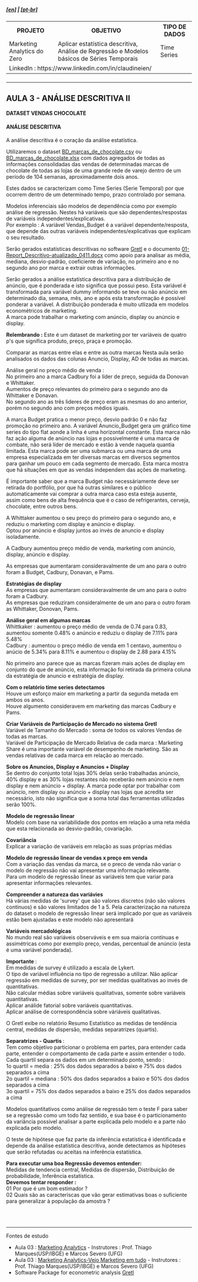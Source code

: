 <h5><a href="blank_">[en]</a> | <a href="blank_">[pt-br]</a>
</h5>
<h5>
<div>
  <table>
    <tr>
      <th>PROJETO</th>
      <th>OBJETIVO</th>
      <th>TIPO DE DADOS</th>
    </tr>
    <tr>
      <td>Marketing Analytics do Zero</td>
      <td>Aplicar estatística descritiva, Análise de Regressão e Modelos básicos de Séries Temporais</td>
      <td>Time Series</td>
    </tr>
    <tr>
        <td colspan="4">LinkedIn : https://www.linkedin.com/in/claudineien/</td>
    </tr>
  </table>
</div>
</h5>
<hr>
<h2>AULA 3 - ANÁLISE DESCRITIVA II</h2>
<h4>DATASET VENDAS CHOCOLATE</h4>
<h4>ANÁLISE DESCRITIVA</h4>
<p>A análise descritiva é o coração da análise estatística.</p>
<p>Utilizaremos o dataset <a href="https://github.com/claudineien/marketing-analytics-gretl-r/tree/main/2-dataset">BD_marcas_de_chocolate.csv</a> ou <a href="https://github.com/claudineien/marketing-analytics-gretl-r/tree/main/2-dataset">BD_marcas_de_chocolate.xlsx</a> com dados agregados de todas as informações consolidadas das vendas de determinadas marcas de chocolate de todas as lojas de uma grande rede de varejo dentro de um período de 104 semanas, aproximadamente dois anos.</p>

<p>Estes dados se caracterizam como Time Series (Serie Temporal) por que ocorrem dentro de um determinado tempo, prazo controlado por semana.</p>

<p>Modelos inferenciais são modelos de dependência como por exemplo análise de regressão. Nestes há variáveis que são dependentes/respostas de variáveis independentes/explicativas.<br>
Por exemplo : A variável Vendas_Budget é a variável dependente/resposta, que depende das outras variáveis independentes/explicativas que explicam o seu resultado.</p>

<p>Serão gerados estatísticas descritivas no software <a href="http://gretl.sourceforge.net/pt.html">Gretl</a> e o documento <a href="https://github.com/claudineien/marketing-analytics-gretl-r/tree/main/0-documentation">01-Report_Descritivo-atualizado_0411.docx</a> como apoio para analisar as média, mediana, desvio-padrão, coeficiente de variação, no primeiro ano e no segundo ano por marca e extrair outras informações.</p>

<p>Serão gerados a análise estatística descritiva para a distribuição de anúncio, que é ponderada e isto significa que possui peso. Esta variável é transformada para variável dummy informando se teve ou não anúncio em determinado dia, semana, mês, ano e após esta transformação é possível ponderar a variável.
A distribuição ponderada é muito utlizada em modelos econométricos de marketing.<br>
A marca pode trabalhar o marketing com anúncio, display ou anúncio e display.
</p>

<p>
  <strong>Relembrando :</strong> Este é um dataset de marketing por ter variáveis de quatro p's que significa produto, preço, praça e promoção.
</p>

<p>
Comparar as marcas entre elas e entre as outra marcas
Nesta aula serão analisados os dados das colunas Anuncio, Display, AD de todas as marcas.<br>

Análise geral no preço médio de venda : <br>
No primeiro ano a marca Cadbury foi a líder de preço, seguida da Donovan e Whittaker.<br>
Aumentos de preço relevantes do primeiro para o segundo ano da Whittaker e Donavan.<br>
No segundo ano as três lideres de preço eram as mesmas do ano anterior, porém no segundo ano com preços médios iguais.<br>

A marca Budget pratica o menor preço, desvio padrão 0 e não faz promoção no primeiro ano. A variável Anuncio_Budget gera um gráfico time series do tipo flat aonde a linha é uma horizontal constante. Esta marca não faz ação alguma de anúncio nas lojas e possivelmente é uma marca de combate, não será líder de mercado e estão à vende naquela quantia limitada. Esta marca pode ser uma submarca ou uma marca de uma empresa especializada em ter diversas marcas em diversos segmentos para ganhar um pouco em cada segmento de mercado. Esta marca mostra que há situações em que as vendas independem das ações de marketing.<br>

É importante saber que a marca Budget não necessáriamente deve ser retirada do portfólio, por que há outras similares e o público automaticamente vai comprar a outra marca caso esta esteja ausente, assim como bens de alta frequência que é o caso de refrigerantes, cerveja, chocolate, entre outros bens.<br>

A Whittaker aumentou o seu preço do primeiro para o segundo ano, e reduziu o marketing com display e anúncio e display.<br>
Optou por anúncio e display juntos ao invés de anuncio e display isoladamente.<br>

A Cadbury aumentou preço médio de venda, marketing com anúncio, display, anúncio e display.<br>

As empresas que aumentaram consideravalmente de um ano para o outro foram a Budget, Cadbury, Donavan, e Pams.<br>

<strong>Estratégias de display</strong><br>
As empresas que aumentaram consideravalmente de um ano para o outro foram a Cadbury.<br>
As empresas que reduziram consideralmente de um ano para o outro foram as Whittaker, Donovan, Pams.

<strong>Análise geral em algumas marcas</strong><br>
Whittkaker : aumentou o preço médio de venda de 0.74 para 0.83, aumentou somente 0.48% o anúncio e reduziu o display de 7.11% para 5.48%<br>
Cadbury : aumentou o preço médio de venda em 1 centavo, aumentou o anúcio de 5.34% para 8.11% e aumentou o display de 2.88 para 4.15%<br>

No primeiro ano parece que as marcas fizeram mais ações de display em conjunto do que de anúncio, esta informação foi retirada da primeira coluna da estratégia de anuncio e estratégia de display.<br>

<strong>Com o relatório time series detectamos</strong><br>
Houve um esforço maior em marketing a partir da segunda metada em ambos os anos.<br>
Houve algumento consideravem em marketing das marcas Cadbury e Pams.<br>

<strong>Criar Variáveis de Participação de Mercado no sistema Gretl</strong><br>
Variável de Tamanho do Mercado : soma de todos os valores Vendas de todas as marcas.<br>
Variável de Participação de Mercado Relativa de cada marca : Marketing Share é uma importante variável de desempenho de marketing. São as vendas relativas de cada marca em relação ao mercado.<br>

<strong>Sobre os Anuncios, Display e Anuncios + Display</strong><br>
Se dentro do conjunto total lojas 30% delas serão trabalhadas anúncio, 40% display e as 30% lojas restantes não receberão nem anúncio e nem display e nem anúncio + display.
A marca pode optar por trabalhar com anúncio, nem display ou anúncio + display nas lojas que acredita ser necessário, isto não significa que a soma total das ferramentas utilizadas serão 100%.<br>

<strong>Modelo de regressão linear</strong><br>
Modelo com base na variabilidade dos pontos em relação a uma reta média que esta relacionada ao desvio-padrão, covariação.<br>

<strong>Covariância</strong><br>
Explicar a variação de variáveis em relação as suas próprias médias<br>

<strong>Modelo de regressão linear de vendas x preço em venda</strong><br>
Com a variação das vendas da marca, se o preco de venda não variar o modelo de regressão não vai apresentar uma informação relevante.<br>
Para um modelo de regressão linear as variáveis tem que variar para apresentar informações relevantes.<br>

<strong>Compreender a natureza das variávies</strong><br>
Há várias medidas de 'survey' que são valores discretos (não são valores contínuos) e são valores limitados de 1 a 5. Pela caracterização na natureza do dataset o modelo de regressão linear será implicado por que as variáveis estão bem ajustadas e este modelo não apresentará<br>

<strong>Variáveis mercadológicas</strong><br> 
No mundo real são variáveis observáveis e em sua maioria contínuas e assimétricas como por exemplo preço, vendas, percentual de anúncio (esta é uma variável ponderada).
</p>

<p>
  <strong>Importante </strong>:<br>
  Em medidas de survey é utilizado a escala de Lykert.<br>
  O tipo de variável influência no tipo de regressão a utilizar.
  Não aplicar regressão em medidas de survey, por ser medidas qualitativas ao invés de quantitativas.<br>
  Não calcular médias sobre variáveis qualitativas, somente sobre variáveis quantitativas.<br>
  Aplicar análide fatorial sobre variáveis quantitativas.<br>
  Aplicar análise de correspondência sobre váriáveis qualitativas.
</p>

<p>
O Gretl exibe no relatório Resumo Estatístico as medidas de tendência central, medidas de dispersão, medidas separatrizes (quartis).<br>

<strong>Separatrizes - Quartis </strong>:<br>
Tem como objetivo particionar o problema em partes, para entender cada parte, entender o comportamento de cada parte e assim entender o todo.<br>
Cada quartil separa os dados em um determinado ponto, sendo :<br>
1o quartil =  media : 25% dos dados separados a baixo e 75% dos dados separados a cima<br>
2o quartil = mediana : 50% dos dados separados a baixo e 50% dos dados separados a cima<br>
3o quartil = 75% dos dados separados a baixo e 25% dos dados separados a cima<br>

Modelos quantitativos como análise de regressão tem o teste F para saber se a regressão como um todo faz sentido, e sua base é o particionamento da variância possivel analisar a parte explicada pelo modelo e a parte não explicada pelo modelo.<br>

O teste de hipótese que faz parte da inferência estatística é identificada e depende da análise estatística descritiva, aonde detectamos as hipóteses que serão refutadas ou aceitas na inferência estatística.<br>

<strong>Para executar uma boa Regressão devemos entender:</strong><br>
Medidas de tendencia central, Medidas de dispersão, Distribuição de probabilidade, Inferência estatística.<br>
<strong>Devemos tentar responder :</strong><br>
01 Por que é um bom estimador ?<br>
02 Quais são as caracteríscas que vão gerar estimativas boas o suficiente para generalizar à população da amostra ?
</p>

<br><br>
<hr>
<p>Fontes de estudo
    <ul>
      <li>Aula 03 : <a href="https://youtu.be/KqB3j3mDyT4">Marketing Analytics</a> - Instrutores : Prof. Thiago Marques(USP/IBGE) e Marcos Severo (UFG)</li>
      <li>Aula 03 : <a href="https://youtu.be/MVNiJ3C7S1k">Marketing Analytics-Vejo Marketing em tudo</a> - Instrutores : Prof. Thiago Marques(USP/IBGE) e Marcos Severo (UFG)</li>
        <li>Software Package for econometric analysis <a href="http://gretl.sourceforge.net/">Gretl</a></li>
    </ul>
</p>
